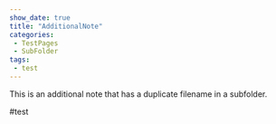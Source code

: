 ```yaml
---
show_date: true
title: "AdditionalNote"
categories:
 - TestPages
 - SubFolder
tags:
 - test
---
```

This is an additional note that has a duplicate filename in a subfolder.

#test

<!-- Modified 2024-03-25:18:26:43 -->
